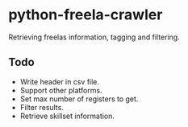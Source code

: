 # python-freela-crawler

Retrieving freelas information, tagging and filtering.

## Todo
- Write header in csv file.
- Support other platforms.
- Set max number of registers to get.
- Filter results.
- Retrieve skillset information.
